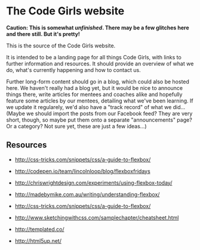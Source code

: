 # The Code Girls website

**Caution: This is somewhat *unfinished*.  There may be a few glitches here and there still.  But it's pretty!**

This is the source of the Code Girls website.

It is intended to be a landing page for all things Code Girls, with links to further information and resources. It should provide an overview of what we do, what's currently happening and how to contact us.

Further long-form content should go in a blog, which could also be hosted here. We haven't really had a blog yet, but it would be nice to announce things there, write articles for mentees and coaches alike and hopefully feature some articles by our mentees, detailing what we've been learning. If we update it regularely, we'd also have a "track record" of what we did... (Maybe we should import the posts from our Facebook feed? They are very short, though, so maybe put them onto a separate "announcements" page? Or a category? Not sure yet, these are just a few ideas...)

## Resources

- http://css-tricks.com/snippets/css/a-guide-to-flexbox/
- http://codepen.io/team/lincolnloop/blog/flexboxfridays
- http://chriswrightdesign.com/experiments/using-flexbox-today/
- http://madebymike.com.au/writing/understanding-flexbox/
- http://css-tricks.com/snippets/css/a-guide-to-flexbox/

- http://www.sketchingwithcss.com/samplechapter/cheatsheet.html

- http://templated.co/
- http://html5up.net/
